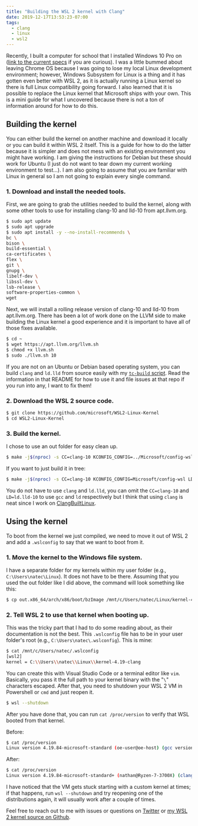 ```yaml
---
title: "Building the WSL 2 kernel with Clang"
date: 2019-12-17T13:53:23-07:00
tags:
  - clang
  - linux
  - wsl2
---
```


Recently, I built a computer for school that I installed Windows 10 Pro on ([link to the current specs](https://pcpartpicker.com/user/nchancellor/saved/bLjTCJ) if you are curious). I was a little bummed about leaving Chrome OS because I was going to lose my local Linux development environment; however, Windows Subsystem for Linux is a thing and it has gotten even better with WSL 2, as it is actually running a Linux kernel so there is full Linux compatibility going forward. I also learned that it is possible to replace the Linux kernel that Microsoft ships with your own. This is a mini guide for what I uncovered because there is not a ton of information around for how to do this.

## Building the kernel

You can either build the kernel on another machine and download it locally or you can build it within WSL 2 itself. This is a guide for how to do the latter because it is simpler and does not mess with an existing environment you might have working. I am giving the instructions for Debian but these should work for Ubuntu (I just do not want to tear down my current working environment to test...). I am also going to assume that you are familiar with Linux in general so I am not going to explain every single command.

### 1. Download and install the needed tools.

First, we are going to grab the utilities needed to build the kernel, along with some other tools to use for installing clang-10 and lld-10 from apt.llvm.org.

```bash
$ sudo apt update
$ sudo apt upgrade
$ sudo apt install -y --no-install-recommends \
bc \
bison \
build-essential \
ca-certificates \
flex \
git \
gnupg \
libelf-dev \
libssl-dev \
lsb-release \
software-properties-common \
wget
```

Next, we will install a rolling release version of clang-10 and lld-10 from apt.llvm.org. There has been a lot of work done on the LLVM side to make building the Linux kernel a good experience and it is important to have all of those fixes available.

```bash
$ cd ~
$ wget https://apt.llvm.org/llvm.sh
$ chmod +x llvm.sh
$ sudo ./llvm.sh 10
```

If you are not on an Ubuntu or Debian based operating system, you can build `clang` and `ld.lld` from source easily with my [`tc-build` script](https://github.com/ClangBuiltLinux/tc-build). Read the information in that README for how to use it and file issues at that repo if you run into any, I want to fix them!

### 2. Download the WSL 2 source code.

```bash
$ git clone https://github.com/microsoft/WSL2-Linux-Kernel
$ cd WSL2-Linux-Kernel
```

### 3. Build the kernel.

I chose to use an out folder for easy clean up.

```bash
$ make -j$(nproc) -s CC=clang-10 KCONFIG_CONFIG=../Microsoft/config-wsl LD=ld.lld-10 O=out.x86_64 distclean olddefconfig all
```

If you want to just build it in tree:

```bash
$ make -j$(nproc) -s CC=clang-10 KCONFIG_CONFIG=Microsoft/config-wsl LD=ld.lld-10 distclean olddefconfig all
```

You do not have to use `clang` and `ld.lld`, you can omit the `CC=clang-10` and `LD=ld.lld-10` to use `gcc` and `ld` respectively but I think that using `clang` is neat since I work on [ClangBuiltLinux](https://github.com/ClangBuiltLinux).

## Using the kernel

To boot from the kernel we just compiled, we need to move it out of WSL 2 and add a `.wslconfig` to say that we want to boot from it.

### 1. Move the kernel to the Windows file system.

I have a separate folder for my kernels within my user folder (e.g., `C:\Users\natec\Linux`). It does not have to be there. Assuming that you used the out folder like I did above, the command will look something like this:

```bash
$ cp out.x86_64/arch/x86/boot/bzImage /mnt/c/Users/natec/Linux/kernel-4.19-clang
```

### 2. Tell WSL 2 to use that kernel when booting up.

This was the tricky part that I had to do some reading about, as their documentation is not the best. This `.wslconfig` file has to be in your user folder's root (e.g., `C:\Users\natec\.wslconfig`). This is mine:

```bash
$ cat /mnt/c/Users/natec/.wslconfig
[wsl2]
kernel = C:\\Users\\natec\\Linux\\kernel-4.19-clang
```

You can create this with Visual Studio Code or a terminal editor like `vim`. Basically, you pass it the full path to your kernel binary with the "`\`" characters escaped. After that, you need to shutdown your WSL 2 VM in Powershell or `cmd` and just reopen it.

```bash
$ wsl --shutdown
```

After you have done that, you can run `cat /proc/version` to verify that WSL booted from that kernel.

Before:

```bash
$ cat /proc/version
Linux version 4.19.84-microsoft-standard (oe-user@oe-host) (gcc version 8.2.0 (GCC)) #1 SMP Wed Nov 13 11:44:37 UTC 2019
```

After:

```bash
$ cat /proc/version
Linux version 4.19.84-microsoft-standard+ (nathan@Ryzen-7-3700X) (clang version 10.0.0-+20191217115131+ddd0bb8dba2-1~exp1~20191217105722.470) #1 SMP Tue Dec 17 17:15:48 MST 2019
```

I have noticed that the VM gets stuck starting with a custom kernel at times; if that happens, run `wsl --shutdown` and try reopening one of the distributions again, it will usually work after a couple of times.

Feel free to reach out to me with issues or questions on [Twitter](https://twitter.com/nathanchance) or [my WSL 2 kernel source on Github](https://github.com/nathanchance/WSL2-Linux-Kernel).
